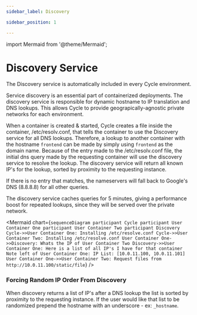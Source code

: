 ```yaml
---
sidebar_label: Discovery

sidebar_position: 1

---
```


import Mermaid from '@theme/Mermaid';

# Discovery Service

The Discovery service is automatically included in every Cycle environment.

Service discovery is an essential part of containerized deployments. The discovery service is responsible for dynamic
hostname to IP translation and DNS lookups. This allows Cycle to provide geograpically-agnostic private networks for
each environment.

When a container is created & started, Cycle creates a file inside the container, /etc/resolv.conf, that tells the
container to use the Discovery service for all DNS lookups. Therefore, a lookup to another container with the
hostname `frontend` can be made by simply using `frontend` as the domain name. Because of the entry made to the
/etc/resolv.conf file, the initial dns query made by the requesting container will use the discovery service to resolve
the lookup. The discovery service will return all known IP's for the lookup, sorted by proximity to the requesting
instance.

If there is no entry that matches, the nameservers will fall back to Google's DNS (8.8.8.8) for all other queries.

The discovery service caches queries for 5 minutes, giving a performance boost for repeated lookups, since they will be
served over the private network.




<Mermaid chart={`
sequenceDiagram
    participant Cycle
    participant User Container One
    participant User Container Two
    participant Discovery
    Cycle->>User Container One: Installing /etc/resolve.conf
    Cycle->>User Container Two: Installing /etc/resolve.conf
    User Container One->>Discovery: Whats the IP of User Container Two
    Discovery->>User Container One: Here is a list of all IP's I have for that container
    Note left of User Container One: IP List: [10.0.11.100, 10.0.11.101]
    User Container One->>User Container Two: Request files from http://10.0.11.100/static/file
`} />



### Forcing Random IP Order From Discovery

When discovery returns a list of IP's after a DNS lookup the list is sorted by proximity to the requesting instance. If
the user would like that list to be randomized prepend the hostname with an underscore - ex: `_hostname`.